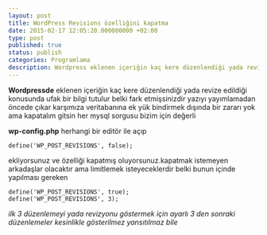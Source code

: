 ```yaml
---
layout: post
title: WordPress Revisions özelliğini kapatma
date: 2015-02-17 12:05:20.000000000 +02:00
type: post
published: true
status: publish
categories: Programlama
description: Wordpress eklenen içeriğin kaç kere düzenlendiği yada revize edildiği konusunda ufak bir bilgi tutulur belki fark etmişsinizdir yazıyı yayımlamadan
---
```

**Wordpressde** eklenen içeriğin kaç kere düzenlendiği yada revize edildiği konusunda ufak bir bilgi tutulur belki fark etmişsinizdir yazıyı yayımlamadan öncede çıkar karşımıza veritabanına ek yük bindirmek dışında bir zararı yok ama kapatalım gitsin her mysql sorgusu bizim için değerli

**wp-config.php** herhangi bir editör ile açıp

    define('WP_POST_REVISIONS', false);

ekliyorsunuz ve özelliği kapatmış oluyorsunuz.kapatmak istemeyen arkadaşlar olacaktır ama limitlemek isteyeceklerdir belki bunun içinde yapılması gereken

    define('WP_POST_REVISIONS', true);
    define('WP_POST_REVISIONS', 3);

_ilk 3 düzenlemeyi yada revizyonu göstermek için ayarlı 3 den sonraki düzenlemeler kesinlikle gösterilmez yansıtılmaz bile_
